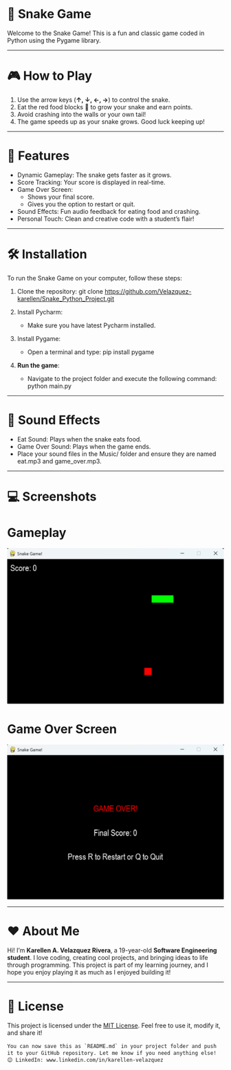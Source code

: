 # 🐍 Snake Game
Welcome to the Snake Game! This is a fun and classic game coded in Python using the Pygame library. 

---

# 🎮 How to Play
1. Use the arrow keys (**↑, ↓, ←, →**) to control the snake.
2. Eat the red food blocks 🍎 to grow your snake and earn points.
3. Avoid crashing into the walls or your own tail!
4. The game speeds up as your snake grows. Good luck keeping up!

---

# 🚀 Features

- Dynamic Gameplay: The snake gets faster as it grows.
- Score Tracking: Your score is displayed in real-time.
- Game Over Screen:
  - Shows your final score.
  - Gives you the option to restart or quit.
- Sound Effects: Fun audio feedback for eating food and crashing.
- Personal Touch: Clean and creative code with a student’s flair! 

---

# 🛠️ Installation

To run the Snake Game on your computer, follow these steps:

1. Clone the repository:
   git clone https://github.com/Velazquez-karellen/Snake_Python_Project.git
   
2. Install Pycharm:
   - Make sure you have latest Pycharm installed.
3. Install Pygame:
   - Open a terminal and type:
     pip install pygame
     
4. **Run the game**:
   - Navigate to the project folder and execute the following command:
     python main.py

---

# 🎵 Sound Effects

- Eat Sound: Plays when the snake eats food.
- Game Over Sound: Plays when the game ends.
- Place your sound files in the Music/ folder and ensure they are named eat.mp3 and game_over.mp3.

---

# 💻 Screenshots

# Gameplay
![Gameplay.png](Gameplay.png)

# Game Over Screen
![Game_Over.png](Game_Over.png)

---

# ❤️ About Me

Hi! I’m **Karellen A. Velazquez Rivera**, a 19-year-old **Software Engineering student**. 
I love coding, creating cool projects, and bringing ideas to life through programming. 
This project is part of my learning journey, and I hope you enjoy playing it as much as I enjoyed building it!

---

# 📜 License

This project is licensed under the [MIT License](LICENSE). Feel free to use it, modify it, and share it!
```
You can now save this as `README.md` in your project folder and push it to your GitHub repository. Let me know if you need anything else! 😊 LinkedIn: www.linkedin.com/in/karellen-velazquez